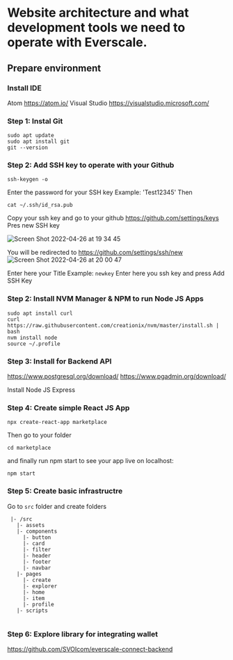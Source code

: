 # Website architecture and what development tools we need to operate with Everscale.

## Prepare environment 

### Install IDE

Atom https://atom.io/
Visual Studio https://visualstudio.microsoft.com/

### Step 1: Instal Git

```
sudo apt update
sudo apt install git
git --version
```

### Step 2: Add SSH key to operate with your Github

```
ssh-keygen -o
```
Enter the password for your SSH key 
Example: 'Test12345'
Then
```
cat ~/.ssh/id_rsa.pub
```
Copy your ssh key and go to your github https://github.com/settings/keys
Pres new SSH key

![Screen Shot 2022-04-26 at 19 34 45](https://user-images.githubusercontent.com/61367249/165353573-d959ee4d-432b-4648-8c60-cb84f2d4afe8.png)

You will be redirected to https://github.com/settings/ssh/new
![Screen Shot 2022-04-26 at 20 00 47](https://user-images.githubusercontent.com/61367249/165353906-3051a17d-f37b-4f43-995e-58ef2edde03e.png)

Enter here your Title
Example: `newkey`
Enter here you ssh key and press Add SSH Key

### Step 2: Install NVM Manager & NPM to run Node JS Apps

```
sudo apt install curl
curl https://raw.githubusercontent.com/creationix/nvm/master/install.sh | bash 
nvm install node 
source ~/.profile 
```

### Step 3: Install for Backend API
https://www.postgresql.org/download/
https://www.pgadmin.org/download/

Install Node JS Express

### Step 4: Create simple React JS App

```
npx create-react-app marketplace
```
Then go to your folder
```
cd marketplace
```
and finally run npm start to see your app live on localhost:

```
npm start
```

### Step 5: Create basic infrastructre

Go to `src` folder and create folders

```
 |- /src
   |- assets
   |- components
     |- button
     |- card
     |- filter
     |- header
     |- footer
     |- navbar
   |- pages
     |- create
     |- explorer
     |- home
     |- item
     |- profile
   |- scripts
    
```


### Step 6: Explore library for integrating wallet

https://github.com/SVOIcom/everscale-connect-backend












